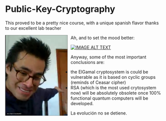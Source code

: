 # Public-Key-Cryptography

This proved to be a pretty nice course, 
with a unique spanish flavor thanks to our excellent lab teacher

<img src="https://github.com/StefanCsPurge/Public-Key-Cryptography/blob/main/Lab4_ElGamal_Cryptosystem/our_meme_boi.png"
     alt="si senor"
     style="width:200px;height:260px; float: left; margin-right: 10px;" />
     
Ah, and to set the mood better:

[![IMAGE ALT TEXT](http://img.youtube.com/vi/nVNAqNZcpB4/0.jpg)](http://www.youtube.com/watch?v=nVNAqNZcpB4 "Hotel California (Spanish Mix)")


Anyway, some of the most important conclusions are:
- the ElGamal cryptosystem is could be vulnerable as it is based on cyclic groups (reminds of Ceasar cipher)
- RSA (which is the most used crytosystem now) will be absolutely obsolete once 100% functional quantum computers will be developed.

La evolución no se detiene.
